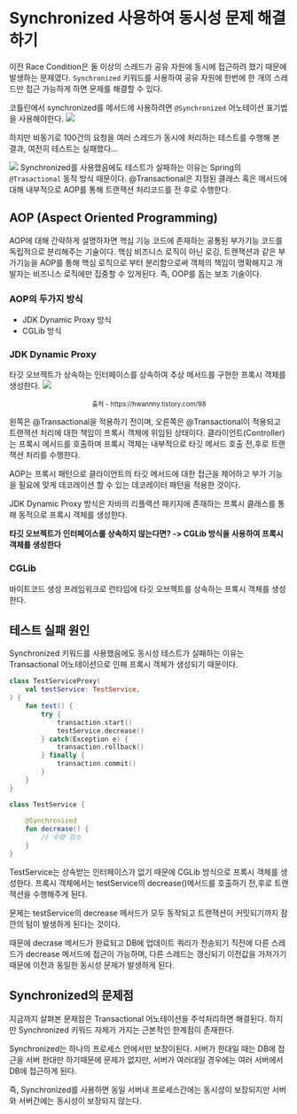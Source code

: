 # Synchronized 사용하여 동시성 문제 해결하기

이전 Race Condition은 둘 이상의 스레드가 공유 자원에 동시에 접근하려 했기 때문에 발생하는 문제였다.
`Synchronized` 키워드를 사용하여 공유 자원에 한번에 한 개의 스레드만 접근 가능하게 하면 문제를 해결할 수 있다.

코틀린에서 synchronized를 메서드에 사용하려면 `@Synchronized` 어노테이션 표기법을 사용해야한다.
![](https://i.imgur.com/pqCTlLp.png)

하지만 비동기로 100건의 요청을 여러 스레드가 동시에 처리하는 테스트를 수행해 본 결과, 여전히 테스트는 실패했다...

![](https://i.imgur.com/seDNSiT.png)
Synchronized를 사용했음에도 테스트가 실패하는 이유는 Spring의 `@Trasactional` 동작 방식 때문이다.
@Transactional은 지정된 클래스 혹은 메서드에 대해 내부적으로 AOP를 통해 트랜잭션 처리코드를 전 후로 수행한다.

## AOP (Aspect Oriented Programming)

AOP에 대해 간략하게 설명하자면 핵심 기능 코드에 존재하는 공통된 부가기능 코드를 독립적으로 분리해주는 기술이다.
핵심 비즈니스 로직이 아닌 로깅, 트랜잭션과 같은 부가기능을 AOP를 통해 핵심 로직으로 부터 분리함으로써 객체의 책임이 명확해지고 개발자는 
비즈니스 로직에만 집중할 수 있게된다. 즉, OOP를 돕는 보조 기술이다.

### AOP의 두가지 방식

- JDK Dynamic Proxy 방식
- CGLib 방식

### JDK Dynamic Proxy

타깃 오브젝트가 상속하는 인터페이스를 상속하여 추상 메서드를 구현한 프록시 객체를 생성한다.
![](https://img1.daumcdn.net/thumb/R1280x0/?scode=mtistory2&fname=https%3A%2F%2Fblog.kakaocdn.net%2Fdn%2F1c2sx%2Fbtq5MoWVYP7%2FXSZ2PjIbxEIPKE2KKHYVn0%2Fimg.png)
<center><small>출처 - https://hwannny.tistory.com/98</small></center>

왼쪽은 @Transactional을 적용하기 전이며, 오른쪽은 @Transactional이 적용되고 트랜잭션 처리에 대한 책임이 프록시 객체에 위임된 상태이다.
클라이언트(Controller)는 프록시 메서드를 호출하며 프록시 객체는 내부적으로 타깃 메서드 호출 전,후로 트랜잭션 처리를 수행한다.

AOP는 프록시 패턴으로 클라이언트의 타깃 메서드에 대한 접근을 제어하고 부가 기능을 필요에 맞게 데코레이션 할 수 있는 데코레이터 패턴을 적용한 것이다.

JDK Dynamic Proxy 방식은 자바의 리플랙션 패키지에 존재하는 프록시 클래스를 통해 동적으로 프록시 객체를 생성한다.

**타깃 오브젝트가 인터페이스를 상속하지 않는다면? -> CGLib 방식을 사용하여 프록시 객체를 생성한다**

### CGLib

바이트코드 생성 프레임워크로 런타임에 타깃 오브젝트를 상속하는 프록시 객체를 생성한다.

## 테스트 실패 원인

Synchronized 키워드를 사용했음에도 동시성 테스트가 실패하는 이유는 Transactional 어노테이션으로 인해 프록시 객체가 생성되기 때문이다.

```kotlin
class TestServiceProxy(
    val testService: TestService,
) {
    fun test() {
        try {
            transaction.start()
            testService.decrease()
        } catch(Exception e) {
            transaction.rollback()
        } finally {
            transaction.commit()
        }
    }
}

class TestService {
    
    @Synchronized
    fun decrease() {
        // 수량 감소
    }
}
```

TestService는 상속받는 인터페이스가 없기 때문에 CGLib 방식으로 프록시 객체를 생성한다. 프록시 객체에서는 testService의 decrease()메서드를
호출하기 전,후로 트랜잭션을 수행해주게 된다.

문제는 testService의 decrease 메서드가 모두 동작되고 트랜잭션이 커밋되기까지 잠깐의 텀이 발생하게 된다는 것이다.

때문에 decrase 메서드가 완료되고 DB에 업데이트 쿼리가 전송되기 직전에 다른 스레드가 decrease 메서드에 접근이 가능하며, 다른 스레드는 갱신되기 이전값을
가져가기 때문에 이전과 동일한 동시성 문제가 발생하게 된다.

## Synchronized의 문제점

지금까지 살펴본 문제점은 Transactional 어노테이션을 주석처리하면 해결된다. 하지만 Synchronized 키워드 자체가 가지는 근본적인 한계점이 존재한다.

Synchronized는 하나의 프로세스 안에서만 보장이된다. 서버가 한대일 때는 DB에 접근을 서버 한대만 하기때문에 문제가 없지만, 서버가 여러대일 경우에는
여러 서버에서 DB에 접근하게 된다.

즉, Synchronized를 사용하면 동일 서버내 프로세스간에는 동시성이 보장되지만 서버와 서버간에는 동시성이 보장되지 않는다.
